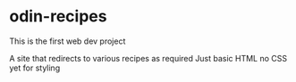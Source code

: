 # odin-recipes

This is the first web dev project

A site that redirects to various recipes as required
Just basic HTML no CSS yet for styling

